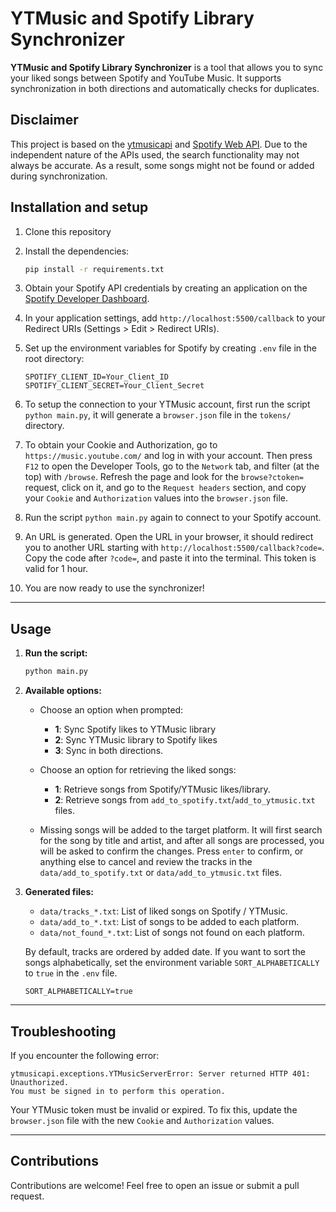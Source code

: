 # YTMusic and Spotify Library Synchronizer

**YTMusic and Spotify Library Synchronizer** is a tool that allows you to sync your liked songs between Spotify and YouTube Music. It supports synchronization in both directions and automatically checks for duplicates.

## Disclaimer
This project is based on the [ytmusicapi](https://ytmusicapi.readthedocs.io/) and [Spotify Web API](https://developer.spotify.com/documentation/web-api).  Due to the independent nature of the APIs used, the search functionality may not always be accurate. As a result, some songs might not be found or added during synchronization.

## **Installation and setup**

1. Clone this repository

1. Install the dependencies:
   ```bash
   pip install -r requirements.txt
   ```

1. Obtain your Spotify API credentials by creating an application on the [Spotify Developer Dashboard](https://developer.spotify.com/dashboard/applications).

1. In your application settings, add `http://localhost:5500/callback` to your Redirect URIs (Settings > Edit > Redirect URIs).

1. Set up the environment variables for Spotify by creating `.env` file in the root directory:
   ```env
   SPOTIFY_CLIENT_ID=Your_Client_ID
   SPOTIFY_CLIENT_SECRET=Your_Client_Secret
   ```
   
1. To setup the connection to your YTMusic account, first run the script `python main.py`, it will generate a `browser.json` file in the `tokens/` directory.

1. To obtain your Cookie and Authorization, go to `https://music.youtube.com/` and log in with your account. Then press `F12` to open the Developer Tools, go to the `Network` tab, and filter (at the top) with `/browse`. Refresh the page and look for the `browse?ctoken=` request, click on it, and go to the `Request headers` section, and copy your `Cookie` and `Authorization` values into the `browser.json` file.

1. Run the script `python main.py` again to connect to your Spotify account.

1. An URL is generated. Open the URL in your browser, it should redirect you to another URL starting with `http://localhost:5500/callback?code=`. Copy the code after `?code=`, and paste it into the terminal. This token is valid for 1 hour.

1. You are now ready to use the synchronizer!

---

## **Usage**

1. **Run the script:**
    ```bash
    python main.py
    ```

1. **Available options:**
    - Choose an option when prompted:
        - **1**: Sync Spotify likes to YTMusic library
        - **2**: Sync YTMusic library to Spotify likes
        - **3**: Sync in both directions.

    - Choose an option for retrieving the liked songs:
        - **1**: Retrieve songs from Spotify/YTMusic likes/library.
        - **2**: Retrieve songs from `add_to_spotify.txt`/`add_to_ytmusic.txt` files.
  
    - Missing songs will be added to the target platform. It will first search for the song by title and artist, and after all songs are processed, you will be asked to confirm the changes. Press `enter` to confirm, or anything else to cancel and review the tracks in the `data/add_to_spotify.txt` or `data/add_to_ytmusic.txt` files.

1. **Generated files:**
    - `data/tracks_*.txt`: List of liked songs on Spotify / YTMusic.
    - `data/add_to_*.txt`: List of songs to be added to each platform.
    - `data/not_found_*.txt`: List of songs not found on each platform.
  
    By default, tracks are ordered by added date. If you want to sort the songs alphabetically, set the environment variable `SORT_ALPHABETICALLY` to `true` in the `.env` file.
    ```env
    SORT_ALPHABETICALLY=true
    ```

---

## **Troubleshooting**
If you encounter the following error:
```
ytmusicapi.exceptions.YTMusicServerError: Server returned HTTP 401: Unauthorized.
You must be signed in to perform this operation.
```
Your YTMusic token must be invalid or expired. To fix this, update the `browser.json` file with the new `Cookie` and `Authorization` values.

---

## **Contributions**
Contributions are welcome! Feel free to open an issue or submit a pull request.